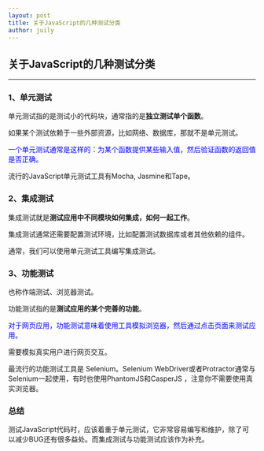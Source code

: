 ```yaml
---
layout: post
title: 关于JavaScript的几种测试分类
author: juily
---
```

## 关于JavaScript的几种测试分类
-----

### 1、单元测试

单元测试指的是测试小的代码块，通常指的是**独立测试单个函数**。

如果某个测试依赖于一些外部资源，比如网络、数据库，那就不是单元测试。

<font color="blue">一个单元测试通常是这样的：为某个函数提供某些输入值，然后验证函数的返回值是否正确。</font>

流行的JavaScript单元测试工具有Mocha, Jasmine和Tape。

### 2、集成测试

集成测试就是**测试应用中不同模块如何集成，如何一起工作**。

集成测试通常还需要配置测试环境，比如配置测试数据库或者其他依赖的组件。

通常，我们可以使用单元测试工具编写集成测试。

### 3、功能测试

也称作端测试、浏览器测试。

功能测试指的是**测试应用的某个完善的功能**。

<font color="blue">对于网页应用，功能测试意味着使用工具模拟浏览器，然后通过点击页面来测试应用。</font>

需要模拟真实用户进行网页交互。

最流行的功能测试工具是 Selenium。Selenium WebDriver或者Protractor通常与Selenium一起使用，有时也使用PhantomJS和CasperJS ，注意你不需要使用真实浏览器。

### 总结

测试JavaScript代码时，应该着重于单元测试，它非常容易编写和维护，除了可以减少BUG还有很多益处。而集成测试与功能测试应该作为补充。
